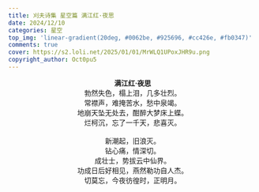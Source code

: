 ```yaml
---
title: 刈夫诗集 星空篇 满江红·夜思
date: 2024/12/10
categories: 星空
top_img: 'linear-gradient(20deg, #0062be, #925696, #cc426e, #fb0347)'
comments: true
cover: https://s2.loli.net/2025/01/01/MrWLQ1UPoxJHR9u.png
copyright_author: Oct0pu5
---
```


<center>
<b>满江红·夜思</b><br>
勃然失色，榻上泪，几多壮烈。<br>
常襟声，难掩苦水，愁中泉竭。<br>
地崩天坠无处去，酣醉大梦床上蝶。<br>
烂柯沉，忘了一千天，悲喜灭。<br>
<br>
新潮起，旧浪灭。<br>
钻心痛，情深切。<br>
成壮士，势拔云中仙界。<br>
功成日后好相见，燕然勒功自人杰。<br>
切莫忘，今夜彷徨时，正明月。<br>
